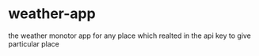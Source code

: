 # weather-app
the weather monotor app for any place which realted in  the api key to give particular place 
